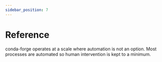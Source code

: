 ```yaml
---
sidebar_position: 7
---
```


# Reference

conda-forge operates at a scale where automation is not an option.
Most processes are automated so human intervention is kept to a minimum.

<!-- WIP -->

<!-- LINKS -->

[conda-smithy]: https://github.com/conda-forge/conda-smithy
